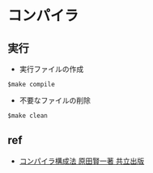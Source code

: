 # コンパイラ

## 実行
- 実行ファイルの作成
```
$make compile
```

- 不要なファイルの削除
```
$make clean
```

## ref
- [コンパイラ構成法 原田賢一著 共立出版](https://www.amazon.co.jp/%E3%82%B3%E3%83%B3%E3%83%91%E3%82%A4%E3%83%A9%E6%A7%8B%E6%88%90%E6%B3%95-%E5%8E%9F%E7%94%B0-%E8%B3%A2%E4%B8%80/dp/4320029224/ref=asc_df_4320029224/?tag=jpgo-22&linkCode=df0&hvadid=295719984664&hvpos=&hvnetw=g&hvrand=4146022006975487855&hvpone=&hvptwo=&hvqmt=&hvdev=c&hvdvcmdl=&hvlocint=&hvlocphy=1009701&hvtargid=pla-539930253820&psc=1&th=1&psc=1)
